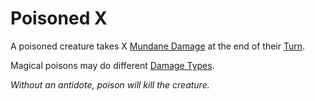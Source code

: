 # Poisoned X

A poisoned creature takes X [Mundane Damage](../Combat/Damage%20Types/Mundane%20Damage.md) at the end of their [Turn](../Core%20Procedures/Turn.md).

Magical poisons may do different [Damage Types](../Combat/Damage%20Types/{Damage%20Types}.md).

*Without an antidote, poison will kill the creature.*
